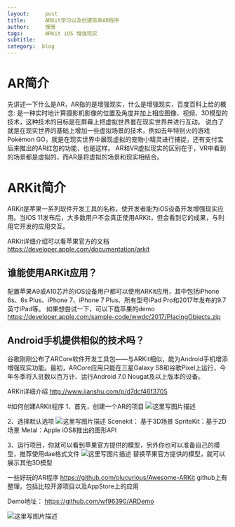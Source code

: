 ```yaml
---
layout:     post
title:      ARKit学习以及创建简单AR程序
author:     慢慢
tags: 		ARKit iOS 增强现实
subtitle:  	
category:  blog
---
```



# AR简介
先讲述一下什么是AR，AR指的是增强现实，什么是增强现实，百度百科上给的概念: 是一种实时地计算摄影机影像的位置及角度并加上相应图像、视频、3D模型的技术，这种技术的目标是在屏幕上把虚拟世界套在现实世界并进行互动。
说白了就是在现实世界的基础上增加一些虚拟场景的技术，例如去年特别火的游戏Pokémon GO，就是在现实世界中展现虚拟的宠物小精灵进行捕捉，还有支付宝后来推出的AR红包的功能，也是这样。
AR和VR虚拟现实的区别在于，VR中看到的场景都是虚拟的，而AR是将虚拟的场景和现实相结合。

# ARKit简介
ARKit是苹果一系列软件开发工具的名称，使开发者能为iOS设备开发增强现实应用。当iOS 11发布后，大多数用户不会真正使用ARKit，但会看到它的成果，与利用它开发的应用交互。

ARKit详细介绍可以看苹果官方的文档
https://developer.apple.com/documentation/arkit

## 谁能使用ARKit应用？
配置苹果A9或A10芯片的iOS设备用户都可以使用ARKit应用，其中包括iPhone 6s、6s Plus、iPhone 7、iPhone 7 Plus、所有型号iPad Pro和2017年发布的9.7英寸iPad等。
如果想尝试一下，可以下载苹果的demo
https://developer.apple.com/sample-code/wwdc/2017/PlacingObjects.zip
## Android手机提供相似的技术吗？
谷歌刚刚公布了ARCore软件开发工具包——与ARKit相似，能为Android手机增添增强现实功能。最初，ARCore应用只能在三星Galaxy S8和谷歌Pixel上运行，今年冬季将入驻数以百万计、运行Android 7.0 Nougat及以上版本的设备。

ARKit详细介绍
http://www.jianshu.com/p/d7dcf46f3705


#如何创建ARKit程序
1、首先，创建一个AR的项目
![这里写图片描述](https://wf96390.github.io/img/arkit/1.png)

2、选择默认选项
![这里写图片描述](https://wf96390.github.io/img/arkit/2.png)
Scenekit： 基于3D场景
SpriteKit：基于2D场景
Metal：Apple iOS8推出的图形API

3、运行项目，你就可以看到苹果官方提供的模型，另外你也可以准备自己的模型，推荐使用dae格式文件
![这里写图片描述](https://wf96390.github.io/img/arkit/3.png)
替换苹果官方提供的模型，就可以展示其他3D模型


一些好玩的AR程序
https://github.com/olucurious/Awesome-ARKit github上有整理，包括比较开源项目以及AppStore上的应用

Demo地址：
https://github.com/wf96390/ARDemo

![这里写图片描述](https://wf96390.github.io/img/arkit/4.jpg)



